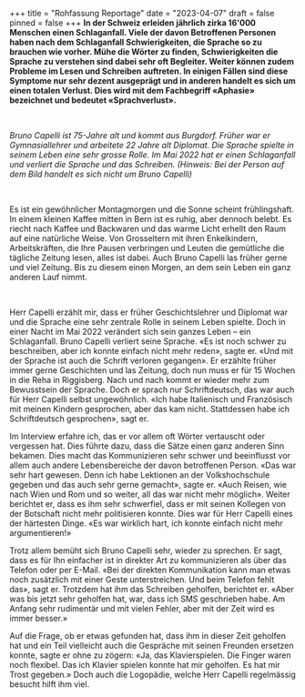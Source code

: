 +++
title = "Rohfassung Reportage"
date = "2023-04-07"
draft = false
pinned = false
+++
**In der Schweiz erleiden jährlich zirka 16'000 Menschen einen Schlaganfall. Viele der davon Betroffenen Personen haben nach dem Schlaganfall Schwierigkeiten, die Sprache so zu brauchen wie vorher. Mühe die Wörter zu finden, Schwierigkeiten die Sprache zu verstehen sind dabei sehr oft Begleiter. Weiter können zudem Probleme im Lesen und Schreiben auftreten. In einigen Fällen sind diese Symptome nur sehr dezent ausgeprägt und in anderen handelt es sich um einen totalen Verlust. Dies wird mit dem Fachbegriff «Aphasie» bezeichnet und bedeutet «Sprachverlust».**

 

*Bruno Capelli ist 75-Jahre alt und kommt aus Burgdorf. Früher war er Gymnasiallehrer und arbeitete 22 Jahre alt Diplomat. Die Sprache spielte in seinem Leben eine sehr grosse Rolle. Im Mai 2022 hat er einen Schlaganfall und verliert die Sprache und das Schreiben. (Hinweis: Bei der Person auf dem Bild handelt es sich nicht um Bruno Capelli)*

 

Es ist ein gewöhnlicher Montagmorgen und die Sonne scheint frühlingshaft. In einem kleinen Kaffee mitten in Bern ist es ruhig, aber dennoch belebt. Es riecht nach Kaffee und Backwaren und das warme Licht erhellt den Raum auf eine natürliche Weise. Von Grosseltern mit ihren Enkelkindern, Arbeitskräften, die Ihre Pausen verbringen und Leuten die gemütliche die tägliche Zeitung lesen, alles ist dabei. Auch Bruno Capelli las früher gerne und viel Zeitung. Bis zu diesem einen Morgen, an dem sein Leben ein ganz anderen Lauf nimmt.

 

Herr Capelli erzählt mir, dass er früher Geschichtslehrer und Diplomat war und die Sprache eine sehr zentrale Rolle in seinem Leben spielte. Doch in einer Nacht im Mai 2022 verändert sich sein ganzes Leben – ein Schlaganfall. Bruno Capelli verliert seine Sprache. «Es ist noch schwer zu beschreiben, aber ich konnte einfach nicht mehr reden», sagte er. «Und mit der Sprache ist auch die Schrift verloren gegangen». Er erzählte früher immer gerne Geschichten und las Zeitung, doch nun muss er für 15 Wochen in die Reha in Riggisberg. Nach und nach kommt er wieder mehr zum Bewusstsein der Sprache. Doch er sprach nur Schriftdeutsch, das war auch für Herr Capelli selbst ungewöhnlich. «Ich habe Italienisch und Französisch mit meinen Kindern gesprochen, aber das kam nicht. Stattdessen habe ich Schriftdeutsch gesprochen», sagt er.

Im Interview erfahre ich, das er vor allem oft Wörter vertauscht oder vergessen hat. Dies führte dazu, dass die Sätze einen ganz anderen Sinn bekamen. Dies macht das Kommunizieren sehr schwer und beeinflusst vor allem auch andere Lebensbereiche der davon betroffenen Person. «Das war sehr hart gewesen. Denn ich habe Lektionen an der Volkshochschule gegeben und das auch sehr gerne gemacht», sagte er. «Auch Reisen, wie nach Wien und Rom und so weiter, all das war nicht mehr möglich». Weiter berichtet er, dass es ihm sehr schwerfiel, dass er mit seinen Kollegen von der Botschaft nicht mehr politisieren konnte. Dies war für Herr Capelli eines der härtesten Dinge. «Es war wirklich hart, ich konnte einfach nicht mehr argumentieren!»

Trotz allem bemüht sich Bruno Capelli sehr, wieder zu sprechen. Er sagt, dass es für Ihn einfacher ist in direkter Art zu kommunizieren als über das Telefon oder per E-Mail. «Bei der direkten Kommunikation kann man etwas noch zusätzlich mit einer Geste unterstreichen. Und beim Telefon fehlt das», sagt er. Trotzdem hat ihm das Schreiben geholfen, berichtet er. «Aber was bis jetzt sehr geholfen hat, war, dass ich SMS geschrieben habe. Am Anfang sehr rudimentär und mit vielen Fehler, aber mit der Zeit wird es immer besser.»

Auf die Frage, ob er etwas gefunden hat, dass ihm in dieser Zeit geholfen hat und ein Teil vielleicht auch die Gespräche mit seinen Freunden ersetzen konnte, sagte er ohne zu zögern: «Ja, das Klavierspielen. Die Finger waren noch flexibel. Das ich Klavier spielen konnte hat mir geholfen. Es hat mir Trost gegeben.» Doch auch die Logopädie, welche Herr Capelli regelmässig besucht hilft ihm viel.